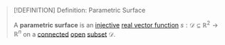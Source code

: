 >[!DEFINITION] Definition: Parametric Surface
>
>A **parametric surface** is an [injective](../../../Functions/Types%20of%20Functions/Injection.md) [real vector function](../Real%20Vector%20Functions/Real%20Vector%20Function.md) $s: \mathcal{D} \subseteq \mathbb{R}^2 \to \mathbb{R}^n$ on a [connected](../../../../Geometry/Euclidean%20Geometry/Euclidean%20Space/Connectedness%20in%20Euclidean%20Space.md) [open](../../../../Geometry/Euclidean%20Geometry/Euclidean%20Space/Open%20Sets%20in%20Euclidean%20Space.md) [subset](../../../../Set%20Theory/Subset.md) $\mathcal{D}$.
>